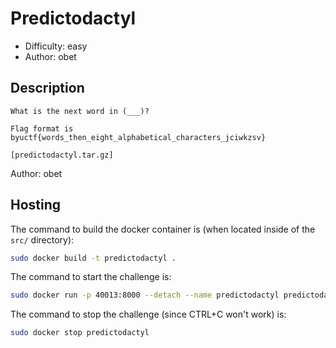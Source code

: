 # Predictodactyl

- Difficulty: easy
- Author: obet

## Description
```
What is the next word in (___)?

Flag format is byuctf{words_then_eight_alphabetical_characters_jciwkzsv}

[predictodactyl.tar.gz]
```
Author: obet


## Hosting
The command to build the docker container is (when located inside of the `src/` directory):

```bash
sudo docker build -t predictodactyl .
```

The command to start the challenge is:

```bash
sudo docker run -p 40013:8000 --detach --name predictodactyl predictodactyl:latest
```

The command to stop the challenge (since CTRL+C won't work) is:

```bash
sudo docker stop predictodactyl
```